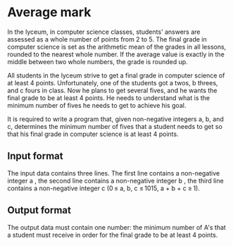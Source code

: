 # Average mark
In the lyceum, in computer science classes, 
students' answers are assessed as a whole number of 
points from 2 to 5. The final grade in computer 
science is set as the arithmetic mean of the grades 
in all lessons, rounded to the nearest whole number. 
If the average value is exactly in the middle 
between two whole numbers, the grade is rounded up.

All students in the lyceum strive to get a final 
grade in computer science of at least 4 points. 
Unfortunately, one of the students got a twos, b 
threes, and c fours in class. Now he plans to get 
several fives, and he wants the final grade to be at 
least 4 points. He needs to understand what is the 
minimum number of fives he needs to get to achieve 
his goal.

It is required to write a program that, given 
non-negative integers a, b, and c, determines the 
minimum number of fives that a student needs to get 
so that his final grade in computer science is at 
least 4 points.

## Input format
The input data contains three lines. The first line 
contains a non-negative integer a , the second line 
contains a non-negative integer b , the third line 
contains a non-negative integer c (0 ≤ a, b, c 
≤ 1015, a + b + c ≥ 1).

## Output format
The output data must contain one number: the minimum 
number of A's that a student must receive in order 
for the final grade to be at least 4 points.